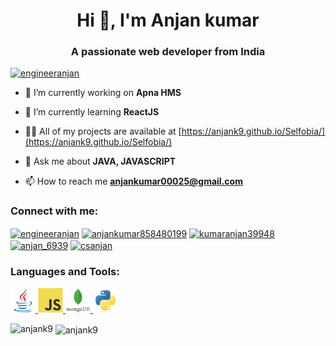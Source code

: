 
<h1 align="center">Hi 👋, I'm Anjan kumar</h1>
<h3 align="center">A passionate web developer from India</h3>
<!-- ////<img aling="right" alt ="Coding" width ="400" src="https://dribbble.com/shots/5290005-Nerd-checks-the-email/attachments/10787038?mode=media"
<p align="left"> <img src="https://komarev.com/ghpvc/?username=anjank9&label=Profile%20views&color=0e75b6&style=flat" alt="anjank9" /> </p>
 -->
<p align="left"> <a href="https://twitter.com/engineeranjan" target="blank"><img src="https://img.shields.io/twitter/follow/engineeranjan?logo=twitter&style=for-the-badge" alt="engineeranjan" /></a> </p>

- 🔭 I’m currently working on **Apna HMS**

- 🌱 I’m currently learning **ReactJS**

- 👨‍💻 All of my projects are available at [https://anjank9.github.io/Selfobia/](https://anjank9.github.io/Selfobia/)

- 💬 Ask me about **JAVA, JAVASCRIPT**

- 📫 How to reach me **anjankumar00025@gmail.com**

<h3 align="left">Connect with me:</h3>
<p align="left">
<a href="https://twitter.com/engineeranjan" target="blank"><img align="center" src="https://raw.githubusercontent.com/rahuldkjain/github-profile-readme-generator/master/src/images/icons/Social/twitter.svg" alt="engineeranjan" height="30" width="40" /></a>
<a href="https://linkedin.com/in/anjankumar858480199" target="blank"><img align="center" src="https://raw.githubusercontent.com/rahuldkjain/github-profile-readme-generator/master/src/images/icons/Social/linked-in-alt.svg" alt="anjankumar858480199" height="30" width="40" /></a>
<a href="https://fb.com/kumaranjan39948" target="blank"><img align="center" src="https://raw.githubusercontent.com/rahuldkjain/github-profile-readme-generator/master/src/images/icons/Social/facebook.svg" alt="kumaranjan39948" height="30" width="40" /></a>
<a href="https://instagram.com/anjan_6939" target="blank"><img align="center" src="https://raw.githubusercontent.com/rahuldkjain/github-profile-readme-generator/master/src/images/icons/Social/instagram.svg" alt="anjan_6939" height="30" width="40" /></a>
<a href="https://www.youtube.com/c/csanjan" target="blank"><img align="center" src="https://raw.githubusercontent.com/rahuldkjain/github-profile-readme-generator/master/src/images/icons/Social/youtube.svg" alt="csanjan" height="30" width="40" /></a>
</p>

<h3 align="left">Languages and Tools:</h3>
<p align="left"> <a href="https://www.java.com" target="_blank" rel="noreferrer"> <img src="https://raw.githubusercontent.com/devicons/devicon/master/icons/java/java-original.svg" alt="java" width="40" height="40"/> </a> <a href="https://developer.mozilla.org/en-US/docs/Web/JavaScript" target="_blank" rel="noreferrer"> <img src="https://raw.githubusercontent.com/devicons/devicon/master/icons/javascript/javascript-original.svg" alt="javascript" width="40" height="40"/> </a> <a href="https://www.mongodb.com/" target="_blank" rel="noreferrer"> <img src="https://raw.githubusercontent.com/devicons/devicon/master/icons/mongodb/mongodb-original-wordmark.svg" alt="mongodb" width="40" height="40"/> </a> <a href="https://www.python.org" target="_blank" rel="noreferrer"> <img src="https://raw.githubusercontent.com/devicons/devicon/master/icons/python/python-original.svg" alt="python" width="40" height="40"/> </a> </p>

<p><img align="left" src="https://github-readme-stats.vercel.app/api/top-langs?username=anjank9&show_icons=true&locale=en&layout=compact" alt="anjank9" /></p>

<p>&nbsp;<img align="center" src="https://github-readme-stats.vercel.app/api?username=anjank9&show_icons=true&locale=en" alt="anjank9" /></p>
